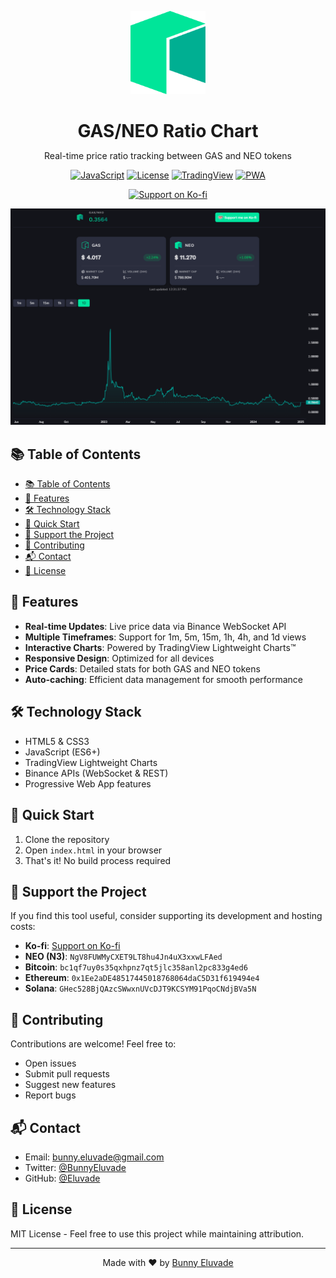 <p align="center">
  <a href="https://neogas.eluvade.com">
    <img alt="GAS/NEO Ratio" title="GAS/NEO Ratio Chart" src="images/neo.svg" width="120">
  </a>
  <h1 align="center" style="margin-bottom: 0;">GAS/NEO Ratio Chart</h1>
  <p align="center">Real-time price ratio tracking between GAS and NEO tokens</p>
</p>

<div align="center">

[![JavaScript](https://img.shields.io/badge/javascript-ES6%2B-brightgreen)](https://www.ecma-international.org/ecma-262/)
[![License](https://img.shields.io/badge/license-MIT-blue)](LICENSE)
[![TradingView](https://img.shields.io/badge/TradingView-Lightweight%20Charts-orange)](https://www.tradingview.com/lightweight-charts/)
[![PWA](https://img.shields.io/badge/PWA-ready-purple)](https://web.dev/progressive-web-apps/)

</div>

<p align="center">
  <a href="https://ko-fi.com/O5O21AKEP9">
    <img src="https://ko-fi.com/img/githubbutton_sm.svg" alt="Support on Ko-fi">
  </a>
</p>

[![Social Preview](/images/social-preview.png)](https://neogas.eluvade.com)

## 📚 Table of Contents

- [📚 Table of Contents](#-table-of-contents)
- [🚀 Features](#-features)
- [🛠️ Technology Stack](#️-technology-stack)
- [🚦 Quick Start](#-quick-start)
- [💎 Support the Project](#-support-the-project)
- [🤝 Contributing](#-contributing)
- [📬 Contact](#-contact)
- [📜 License](#-license)

## 🚀 Features

- **Real-time Updates**: Live price data via Binance WebSocket API
- **Multiple Timeframes**: Support for 1m, 5m, 15m, 1h, 4h, and 1d views
- **Interactive Charts**: Powered by TradingView Lightweight Charts™
- **Responsive Design**: Optimized for all devices
- **Price Cards**: Detailed stats for both GAS and NEO tokens
- **Auto-caching**: Efficient data management for smooth performance

## 🛠️ Technology Stack

- HTML5 & CSS3
- JavaScript (ES6+)
- TradingView Lightweight Charts
- Binance APIs (WebSocket & REST)
- Progressive Web App features

## 🚦 Quick Start

1. Clone the repository
2. Open `index.html` in your browser
3. That's it! No build process required

## 💎 Support the Project

If you find this tool useful, consider supporting its development and hosting costs:

- **Ko-fi**: [Support on Ko-fi](https://ko-fi.com/O5O21AKEP9)
- **NEO (N3)**: `NgV8FUWMyCXET9LT8hu4Jn4uX3xxwLFAed`
- **Bitcoin**: `bc1qf7uy0s35qxhpnz7qt5jlc358anl2pc833g4ed6`
- **Ethereum**: `0x1Ee2aDE48517445018768064daC5D31f619494e4`
- **Solana**: `GHec528BjQAzcSWwxnUVcDJT9KCSYM91PqoCNdjBVa5N`

## 🤝 Contributing

Contributions are welcome! Feel free to:
- Open issues
- Submit pull requests
- Suggest new features
- Report bugs

## 📬 Contact

- Email: bunny.eluvade@gmail.com
- Twitter: [@BunnyEluvade](https://twitter.com/BunnyEluvade)
- GitHub: [@Eluvade](https://github.com/Eluvade)

## 📜 License

MIT License - Feel free to use this project while maintaining attribution.

---

<p align="center">
  Made with ❤️ by <a href="https://eluvade.com">Bunny Eluvade</a>
</p>
